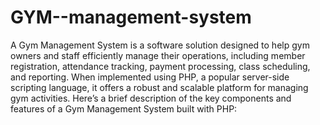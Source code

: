 # GYM--management-system



A Gym Management System is a software solution designed to help gym owners and staff efficiently manage their operations, including member registration, attendance tracking, payment processing, class scheduling, and reporting. When implemented using PHP, a popular server-side scripting language, it offers a robust and scalable platform for managing gym activities. Here’s a brief description of the key components and features of a Gym Management System built with PHP:

